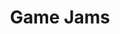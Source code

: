 ---
title: Game Jams
menu:
  sidebar:
    name: Game Jams
    identifier: game-jams
    weight: 1
---